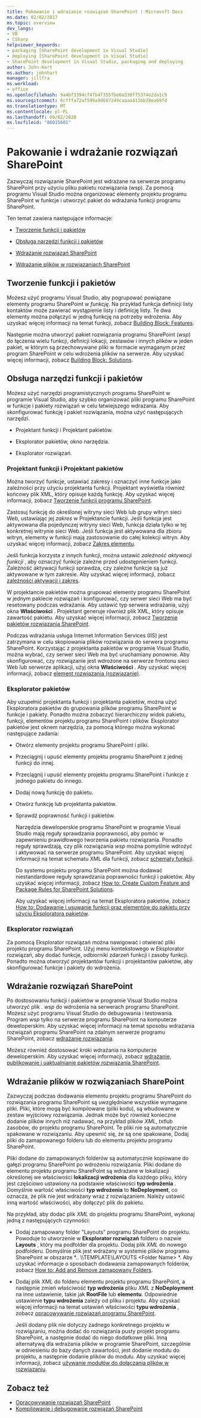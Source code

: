 ```yaml
---
title: Pakowanie i wdrażanie rozwiązań SharePoint | Microsoft Docs
ms.date: 02/02/2017
ms.topic: overview
dev_langs:
- VB
- CSharp
helpviewer_keywords:
- packaging [SharePoint development in Visual Studio]
- deploying [SharePoint development in Visual Studio]
- SharePoint development in Visual Studio, packaging and deploying
author: John-Hart
ms.author: johnhart
manager: jillfra
ms.workload:
- office
ms.openlocfilehash: 9a4bf3394cf47b4f355fbe6a330ff5374e2da1c9
ms.sourcegitcommit: 6cfffa72af599a9d667249caaaa411bb28ea69fd
ms.translationtype: MT
ms.contentlocale: pl-PL
ms.lasthandoff: 09/02/2020
ms.locfileid: "86015601"
---
```

# <a name="package-and-deploy-sharepoint-solutions"></a>Pakowanie i wdrażanie rozwiązań SharePoint
  Zazwyczaj rozwiązanie SharePoint jest wdrażane na serwerze programu SharePoint przy użyciu pliku pakietu rozwiązania (wsp). Za pomocą programu Visual Studio można organizować elementy projektu programu SharePoint w funkcje i utworzyć pakiet do wdrażania funkcji programu SharePoint.

 Ten temat zawiera następujące informacje:

- [Tworzenie funkcji i pakietów](#create-features-and-packages)

- [Obsługa narzędzi funkcji i pakietów](#feature-and-packaging-tool-support)

- [Wdrażanie rozwiązań SharePoint](#deploy-sharepoint-solutions)

- [Wdrażanie plików w rozwiązaniach SharePoint](#deploy-files-in-sharepoint-solutions)

## <a name="create-features-and-packages"></a>Tworzenie funkcji i pakietów
 Możesz użyć programu Visual Studio, aby pogrupować powiązane elementy programu SharePoint w *funkcję*. Na przykład funkcja definicji listy kontaktów może zawierać wystąpienie listy i definicję listy. Te dwa elementy można połączyć w jedną funkcję na potrzeby wdrożenia. Aby uzyskać więcej informacji na temat funkcji, zobacz [Building Block: Features](/previous-versions/office/developer/sharepoint-2010/ee537350(v=office.14)).

 Następnie można utworzyć pakiet rozwiązania programu SharePoint (*wsp*) do łączenia wielu funkcji, definicji lokacji, zestawów i innych plików w jeden pakiet, w którym są przechowywane pliki w formacie wymaganym przez program SharePoint w celu wdrożenia plików na serwerze. Aby uzyskać więcej informacji, zobacz [Building Block: Solutions](/previous-versions/office/developer/sharepoint-2010/ee537008(v=office.14)).

## <a name="feature-and-packaging-tool-support"></a>Obsługa narzędzi funkcji i pakietów
 Możesz użyć narzędzi programistycznych programu SharePoint w programie Visual Studio, aby szybko organizować pliki programu SharePoint w funkcje i pakiety rozwiązań w celu łatwiejszego wdrażania. Aby skonfigurować funkcję i pakiet rozwiązania, można użyć następujących narzędzi.

- Projektant funkcji i Projektant pakietów.

- Eksplorator pakietów, okno narzędzia.

- Eksplorator rozwiązań.

### <a name="feature-designer-and-package-designer"></a>Projektant funkcji i Projektant pakietów
 Można tworzyć funkcje, ustawiać zakresy i oznaczyć inne funkcje jako zależności przy użyciu projektanta funkcji. Projektant wyświetla również końcowy plik XML, który opisuje każdą funkcję. Aby uzyskać więcej informacji, zobacz [Tworzenie funkcji programu SharePoint](../sharepoint/creating-sharepoint-features.md).

 Zastosuj funkcję do określonej witryny sieci Web lub grupy witryn sieci Web, ustawiając jej *zakres* w Projektancie funkcji. Jeśli funkcja jest aktywowana dla pojedynczej witryny sieci Web, funkcja działa tylko w tej konkretnej witrynie sieci Web. Jeśli funkcja jest aktywowana dla zbioru witryn, elementy w funkcji mają zastosowanie do całej kolekcji witryn. Aby uzyskać więcej informacji, zobacz [Zakres elementu](/previous-versions/office/developer/sharepoint-2010/ms476615(v=office.14)).

 Jeśli funkcja korzysta z innych funkcji, można ustawić *zależność aktywacji funkcji* , aby oznaczyć funkcje zależne przed udostępnieniem funkcji. Zależność aktywacji funkcji sprawdza, czy zależne funkcje są już aktywowane w tym zakresie. Aby uzyskać więcej informacji, zobacz [zależności aktywacji i zakres](/previous-versions/office/developer/sharepoint-2010/aa543162(v=office.14)).

 W projektancie pakietów można grupować elementy programu SharePoint w jednym pakiecie rozwiązań i konfigurować, czy serwer sieci Web ma być resetowany podczas wdrażania. Aby ustawić typ serwera wdrażania, użyj okna **Właściwości** . Projektant generuje również plik XML, który opisuje zawartość pakietu. Aby uzyskać więcej informacji, zobacz [Tworzenie pakietów rozwiązania SharePoint](../sharepoint/creating-sharepoint-solution-packages.md).

 Podczas wdrażania usługa Internet Information Services (IIS) jest zatrzymana w celu skopiowania plików rozwiązania do serwera programu SharePoint. Korzystając z projektanta pakietów w programie Visual Studio, można wybrać, czy serwer sieci Web ma być uruchamiany ponownie. Aby skonfigurować, czy rozwiązanie jest wdrożone na serwerze frontonu sieci Web lub serwerze aplikacji, użyj okna **Właściwości** . Aby uzyskać więcej informacji, zobacz [element rozwiązania (rozwiązanie)](/previous-versions/office/developer/sharepoint-2010/ms412929(v=office.14)).

### <a name="packaging-explorer"></a>Eksplorator pakietów
 Aby uzupełnić projektanta funkcji i projektanta pakietów, można użyć Eksploratora pakietów do grupowania plików programu SharePoint w funkcje i pakiety. Ponadto można zobaczyć hierarchiczny widok pakietu, funkcji, elementów projektu programu SharePoint i plików. Eksplorator pakietów jest oknem narzędzia, za pomocą którego można wykonać następujące zadania:

- Otwórz elementy projektu programu SharePoint i pliki.

- Przeciągnij i upuść elementy projektu programu SharePoint z jednej funkcji do innej.

- Przeciągnij i upuść elementy projektu programu SharePoint i funkcje z jednego pakietu do innego.

- Dodaj nową funkcję do pakietu.

- Otwórz funkcję lub projektanta pakietów.

- Sprawdź poprawność funkcji i pakietów.

  Narzędzia deweloperskie programu SharePoint w programie Visual Studio mają reguły sprawdzania poprawności, aby pomóc w zapewnieniu prawidłowego tworzenia pakietu rozwiązania. Ponadto reguły sprawdzają, czy plik rozwiązania *wsp* można pomyślnie wdrożyć i aktywować na serwerze programu SharePoint. Aby uzyskać więcej informacji na temat schematu XML dla funkcji, zobacz [schematy funkcji](/previous-versions/office/developer/sharepoint-2010/ms414322(v=office.14)).

  Do systemu projektu programu SharePoint można dodawać niestandardowe reguły sprawdzania poprawności funkcji i pakietów. Aby uzyskać więcej informacji, zobacz [How to: Create Custom Feature and Package Rules for SharePoint Solutions](../sharepoint/how-to-create-custom-feature-and-package-validation-rules-for-sharepoint-solutions.md).

  Aby uzyskać więcej informacji na temat Eksploratora pakietów, zobacz [How to: Dodawanie i usuwanie funkcji oraz elementów do pakietu przy użyciu Eksploratora pakietów](../sharepoint/how-to-add-and-remove-features-and-items-to-a-package-by-using-the-packaging-explorer.md).

### <a name="solution-explorer"></a>Eksplorator rozwiązań
 Za pomocą Eksplorator rozwiązań można nawigować i otwierać pliki projektu programu SharePoint. Użyj menu kontekstowego w Eksplorator rozwiązań, aby dodać funkcje, odbiorniki zdarzeń funkcji i zasoby funkcji. Ponadto można otworzyć projektantów funkcji i projektantów pakietów, aby skonfigurować funkcje i pakiety do wdrożenia.

## <a name="deploy-sharepoint-solutions"></a>Wdrażanie rozwiązań SharePoint
 Po dostosowaniu funkcji i pakietów w programie Visual Studio można utworzyć plik *. wsp* do wdrożenia na serwerach programu SharePoint. Możesz użyć programu Visual Studio do debugowania i testowania. Program *wsp* tylko na serwerze programu SharePoint na komputerze deweloperskim. Aby uzyskać więcej informacji na temat sposobu wdrażania rozwiązań programu SharePoint na zdalnym serwerze programu SharePoint, zobacz [wdrażanie rozwiązania](/previous-versions/office/developer/sharepoint-2010/aa544500(v=office.14)).

 Możesz również dostosować kroki wdrażania na komputerze deweloperskim. Aby uzyskać więcej informacji, zobacz [wdrażanie, publikowanie i uaktualnianie pakietów rozwiązania SharePoint](../sharepoint/deploying-publishing-and-upgrading-sharepoint-solution-packages.md).

## <a name="deploy-files-in-sharepoint-solutions"></a>Wdrażanie plików w rozwiązaniach SharePoint
 Zazwyczaj podczas dodawania elementu projektu programu SharePoint do rozwiązania programu SharePoint są uwzględniane wszystkie wymagane pliki. Pliki, które mogą być kompilowane (pliki kodu), są wbudowane w zestaw wyjściowy rozwiązania. Jednak może być również konieczne dodanie plików innych niż nadawać, na przykład plików *XML*, *txt*lub zasobów, do projektu programu SharePoint. Te pliki nie są automatycznie spakowane w rozwiązaniu. Aby upewnić się, że są one spakowane, Dodaj pliki do zamapowanego folderu lub do elementu projektu programu SharePoint.

 Pliki dodane do zamapowanych folderów są automatycznie kopiowane do gałęzi programu SharePoint po wdrożeniu rozwiązania. Pliki dodane do elementu projektu programu SharePoint są wdrażane w lokalizacji określonej we właściwości **lokalizacji wdrożenia** dla każdego pliku, który jest częściowo ustawiony na podstawie właściwości **typ wdrożenia** . Domyślnie wartość właściwości **typ wdrożenia** to **NoDeployment**, co oznacza, że plik nie jest wdrażany wraz z rozwiązaniem. Należy ustawić inną wartość właściwości, aby dołączyć plik do pakietu.

 Na przykład, aby dodać plik *XML* do projektu programu SharePoint, wykonaj jedną z następujących czynności:

- Dodaj zamapowany folder "Layouts" programu SharePoint do projektu. Powoduje to utworzenie w **Eksplorator rozwiązań** folderu o nazwie **Layouts** , który ma podfolder dla projektu. Dodaj plik *XML* do nowego podfolderu. Domyślnie plik jest wdrażany w systemie plików programu SharePoint w obszarze *.. \\\TEMPLATE\LAYOUTS \<Folder Name> *. Aby uzyskać informacje o sposobach dodawania zamapowanych folderów, zobacz [How to: Add and Remove zamapowany Folders](../sharepoint/how-to-add-and-remove-mapped-folders.md).

- Dodaj plik *XML* do folderu elementu projektu programu SharePoint, a następnie zmień właściwość **typ wdrożenia** pliku *XML* z **NoDeployment** na inne ustawienie, takie jak **RootFile** lub **elementu**. Odpowiednie ustawienie **typu wdrożenia** zależy od pliku i projektu. Aby uzyskać więcej informacji na temat ustawień właściwości **typu wdrożenia** , zobacz [opracowywanie rozwiązań programu SharePoint](../sharepoint/developing-sharepoint-solutions.md).

  Jeśli dodany plik nie dotyczy żadnego konkretnego projektu w rozwiązaniu, można dodać do rozwiązania pusty projekt programu SharePoint, a następnie dodać do niego dodatkowe pliki. Inną alternatywą dla wdrażania plików w programie SharePoint, szczególnie w odniesieniu do bazy danych zawartości, jest dodanie modułu do projektu, a następnie dodanie plików do modułu. Aby uzyskać więcej informacji, zobacz [używanie modułów do dołączania plików w rozwiązaniu](../sharepoint/using-modules-to-include-files-in-the-solution.md).

## <a name="see-also"></a>Zobacz też
- [Opracowywanie rozwiązań SharePoint](../sharepoint/developing-sharepoint-solutions.md)
- [Kompilowanie i debugowanie rozwiązań SharePoint](../sharepoint/building-and-debugging-sharepoint-solutions.md)
